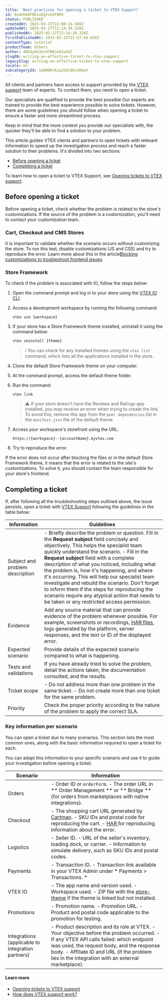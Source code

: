 ```yaml
---
title: 'Best practices for opening a ticket to VTEX Support'
id: 6u4ehk6F0ksuDgYuCbFDRX
status: PUBLISHED
createdAt: 2023-03-23T22:00:24.560Z
updatedAt: 2025-02-27T12:14:39.320Z
publishedAt: 2025-02-27T12:14:39.320Z
firstPublishedAt: 2023-03-23T22:57:50.828Z
contentType: tutorial
productTeam: Others
author: 46G4yHIZerH7B9Jo0Iw5KI
slugEN: writing-an-effective-ticket-to-vtex-support
legacySlug: writing-an-effective-ticket-to-vtex-support
locale: en
subcategoryId: 1yB08KlKzqJOdc0bn38HaY
---
```


All clients and partners have access to support provided by the [VTEX support](/en/faq/como-funciona-o-suporte-da-vtex--3kACEfni4m8Yxa1vnf2ebe)  team of experts. To contact them, you need to open a ticket.

Our specialists are qualified to provide the best possible Our experts are trained to provide the best experience possible to solve tickets. However, there are some guidelines you should follow when opening a ticket to ensure a faster and more streamlined process.

Keep in mind that the more context you provide our specialists with, the quicker they'll be able to find a solution to your problem.

This article guides VTEX clients and partners to open tickets with relevant information to speed up the investigation process and reach a faster solution to their problems. It's divided into two sections:

- [Before opening a ticket](#Before-opening-a-ticket)
- [Completing a ticket](#Completing-a-ticket)

To learn how to open a ticket to VTEX Support, see [Opening tickets to VTEX support](/en/tutorial/opening-chamados-para-o-tickets-to-vtex-support).

## Before opening a ticket

Before opening a ticket, check whether the problem is related to the store's customizations. If the source of the problem is a customization, you'll need to contact your customization team. 

### Cart, Checkout and CMS Stores

It is important to validate whether the scenario occurs without customizing the store. To run this test, disable customizations (JS and CSS) and try to reproduce the error. Learn more about this in the article[Blocking customizations to troubleshoot frontend issues](/en/faq/como-bloquear-customizacoes-para-investigar-problemas-no-front-end-da-loja--5c1a4bvVK8rAvKLczhkCnY).

### Store Framework
To check if the problem is associated with IO, follow the steps below:

1.	Open the command prompt and log in to your store using the [VTEX IO CLI](https://developers.vtex.com/docs/guides/vtex-io-documentation-vtex-io-cli-installation-and-command-reference).
2. Access a development workspace by running the following command:
    ```
    vtex use {workspace}
    ```
3.	If your store has a Store Framework theme installed, uninstall it using the command below:
    ```
    vtex uninstall {theme}
    ```

    > ℹ️ You can check for any installed themes using the `vtex list` command, which lists all the applications installed in the store.

4.	Clone the default Store Framework theme on your computer.
5.	At the command prompt, access the default theme folder.
6.	Run the command:
    ```
    vtex link
    ```
    > ⚠️ If your store doesn't have the Reviews and Ratings app installed, you may receive an error when trying to create the link. To avoid this, remove this app from the `peer dependencies` list in the `manifest.json` file of the default theme.

7.	Access your workspace's storefront using the URL:
    ```
    https://{workspace}--{accountName}.myvtex.com
    ```
8.	Try to reproduce the error.

If the error does not occur after blocking the files or in the default Store Framework theme, it means that the error is related to the site's customizations. To solve it, you should contact the team responsible for your store's frontend.

## Completing a ticket

If, after following all the troubleshooting steps outlined above, the issue persists, open a ticket with [VTEX Support]((https://help.vtex.com/support?/cultureInfo=pt-br)) following the guidelines in the table below:

| Information | Guidelines |
| ----------- | ----------- |
| Subject and problem description |  - Briefly describe the problem or question. Fill in the **Request subject** field concisely and objectively. This helps the specialist team quickly understand the scenario.  - Fill in the **Request subject** field with a complete description of what you noticed, including what the problem is, how it's happening, and where it's occurring. This will help our specialist team investigate and rebuild the scenario. Don't forget to inform them if the steps for reproducing the scenario require any atypical action that needs to be taken or any restricted access permission.   |
| Evidence | Add any source material that can provide evidence of the problem whenever possible. For example, screenshots or recordings, [HAR files](/en/tutorial/gerar-arquivo-har-para-debugar-problemas-na-loja--15xVlw8nuakk2k6Cao4k2Q), logs generated by the platform, server responses, and the text or ID of the displayed error. |
| Expected scenario | Provide details of the expected scenario compared to what is happening. |
| Tests and validations | If you have already tried to solve the problem, detail the actions taken, the documentation consulted, and the results. |
| Ticket scope |  - Do not address more than one problem in the same ticket.   - Do not create more than one ticket for the same problem.  |
| Priority | Check the proper priority according to the nature of the problem to apply the correct SLA. |

### Key information per scenario

You can open a ticket due to many scenarios. This section lists the most common ones, along with the basic information required to open a ticket for each.

You can adapt this information to your specific scenario and use it to guide your investigation before opening a ticket.

| Scenario | Information |
| ----------- | ----------- |
| Orders |  - Order ID or ` orderForm `.   - The order URL in ** Order Management ** or ** Bridge ** (for orders from marketplaces with native integrations).  |
| Checkout |  - The shopping cart URL generated by [Cartman](/en/tutorial/configurar-o-cartman--1ACMTStZYkMqB0lTgwg451).   - SKU IDs and postal code for reproducing the cart.   - <a href= "https://help.vtex.com/pt/tutorial/generating-a-har-file--15xVlw8nuakk2k6Cao4k2Q"> HAR </a> for reproducing information about the error.
| Logistics |  - Seller ID.   - URL of the seller's inventory, loading dock, or carrier.   - Information to simulate delivery, such as SKU IDs and postal codes.  |
| Payments |  - Transaction ID.   - Transaction link available in your VTEX Admin under * Payments > Transactions. * 
| VTEX IO |  - The app name and version used.   - Workspace used.   - ZIP file with the [store-theme](https://developers.vtex.com/docs/guides/vtex-io-documentation-3-settingyourstoretheme) if the theme is linked but not installed.  |
| Promotions |  - Promotion name.   - Promotion URL.   - Product and postal code applicable to the promotion for testing.  |
| Integrations (applicable to integration partners) |  - Product description and its role at VTEX.   - Your objective before the problem occurred.   - If any VTEX API calls failed: which endpoint was used, the request body, and the response body.   - Affiliate ID and URL (if the problem lies in the integration with an external marketplace). 

#### Learn more

- [Opening tickets to VTEX support](/en/tutorial/abrir-chamados-para-o-suporte-vtex--16yOEqpO32UQYygSmMSSAM)
- [How does VTEX support work?](/en/faq/como-funciona-o-suporte-da-vtex--3kACEfni4m8Yxa1vnf2ebe)
